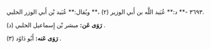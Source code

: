 ٣٦٩٣ -** د:** عُبَيد اللَّه بن أَبي الوزير (٢) ،** ويُقال:** عُبَيد بْن أَبي الوزر الحلبي.

**رَوَى عَن:** مبشر بْن إِسماعيل الحلبي (د) .

**رَوَى عَنه:** أَبُو دَاوُد (٣) .